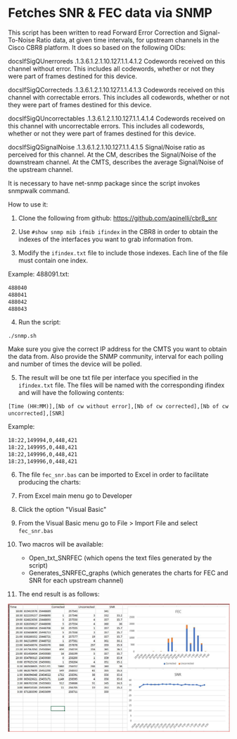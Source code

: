 
# Fetches SNR & FEC data via SNMP


This script has been written to read Forward Error Correction and Signal-To-Noise Ratio data, at given time intervals, for upstream channels in the Cisco CBR8 platform. It does so based on the following OIDs:

docsIfSigQUnerroreds	.1.3.6.1.2.1.10.127.1.1.4.1.2
	Codewords received on this channel without error.
 	This includes all codewords, whether or not they
 	were part of frames destined for this device.

docsIfSigQCorrecteds	.1.3.6.1.2.1.10.127.1.1.4.1.3
	Codewords received on this channel with correctable
 	errors. This includes all codewords, whether or not
 	they were part of frames destined for this device.

docsIfSigQUncorrectables  	.1.3.6.1.2.1.10.127.1.1.4.1.4
	Codewords received on this channel with uncorrectable
 	errors. This includes all codewords, whether or not
 	they were part of frames destined for this device.

docsIfSigQSignalNoise	.1.3.6.1.2.1.10.127.1.1.4.1.5
	Signal/Noise ratio as perceived for this channel.
 	At the CM, describes the Signal/Noise of the downstream
 	channel.  At the CMTS, describes the average Signal/Noise
 	of the upstream channel.

It is necessary to have net-snmp package since the script invokes snmpwalk command.

How to use it:

1) Clone the following from github: 
https://github.com/apinelli/cbr8_snr

2) Use `#show snmp mib ifmib ifindex` in the CBR8 in order to obtain the indexes of the interfaces you want to grab information from. 

3) Modify the `ifindex.txt` file to include those indexes. Each line of the file must contain one index.

Example: 488091.txt:
```
488040
488041
488042
488043
```
4) Run the script:
```
./snmp.sh
```
Make sure you give the correct IP address for the CMTS you want to obtain the data from. Also provide the SNMP community, interval for each polling and number of times the device will be polled.

5) The result will be one txt file per interface you specified in the `ifindex.txt` file. The files will be named with the corresponding ifindex and will have the following contents:
```
[Time (HH:MM)],[Nb of cw without error],[Nb of cw corrected],[Nb of cw uncorrected],[SNR]
```
Example:
```
18:22,149994,0,448,421
18:22,149995,0,448,421
18:22,149996,0,448,421
18:23,149996,0,448,421
```

6) The file `fec_snr.bas` can be imported to Excel in order to facilitate producing the charts:

1) From Excel main menu go to Developer
2) Click the option "Visual Basic"
3) From the Visual Basic menu go to File > Import File and select `fec_snr.bas`
4) Two macros will be available:
   - Open_txt_SNRFEC (which opens the text files generated by the script)
   - Generates_SNRFEC_graphs (which generates the charts for FEC and SNR for each upstream channel)
5) The end result is as follows:

![Chart Example](pic_sample_for_md_readme.JPG)



   
